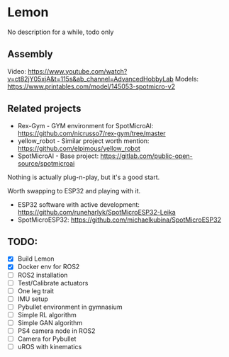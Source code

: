 # Lemon

No description for a while, todo only

## Assembly

Video: https://www.youtube.com/watch?v=ct82jY05xjA&t=115s&ab_channel=AdvancedHobbyLab
Models: https://www.printables.com/model/145053-spotmicro-v2

## Related projects

- Rex-Gym - GYM environment for SpotMicroAI: https://github.com/nicrusso7/rex-gym/tree/master
- yellow_robot - Similar project worth mention: https://github.com/elpimous/yellow_robot
- SpotMicroAI - Base project: https://gitlab.com/public-open-source/spotmicroai

Nothing is actually plug-n-play, but it's a good start.

Worth swapping to ESP32 and playing with it.

- ESP32 software with active development: https://github.com/runeharlyk/SpotMicroESP32-Leika
- SpotMicroESP32: https://github.com/michaelkubina/SpotMicroESP32

## TODO:
- [x] Build Lemon
- [x] Docker env for ROS2
- [ ] ROS2 installation
- [ ] Test/Calibrate actuators
- [ ] One leg trait
- [ ] IMU setup
- [ ] Pybullet environment in gymnasium
- [ ] Simple RL algorithm
- [ ] Simple GAN algorithm
- [ ] PS4 camera node in ROS2
- [ ] Camera for Pybullet
- [ ] uROS with kinematics
